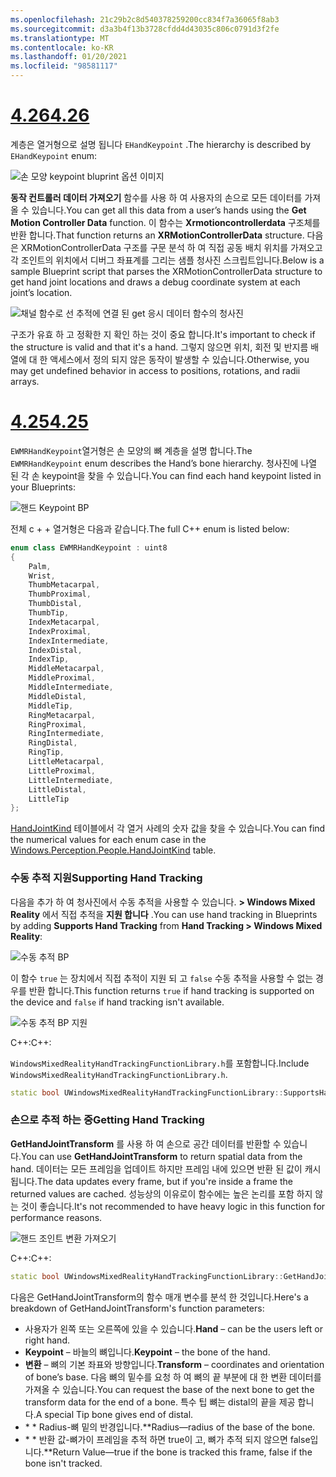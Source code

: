 ```yaml
---
ms.openlocfilehash: 21c29b2c8d540378259200cc834f7a36065f8ab3
ms.sourcegitcommit: d3a3b4f13b3728cfdd4d43035c806c0791d3f2fe
ms.translationtype: MT
ms.contentlocale: ko-KR
ms.lasthandoff: 01/20/2021
ms.locfileid: "98581117"
---
```

# <a name="426"></a>[<span data-ttu-id="7f1c3-101">4.26</span><span class="sxs-lookup"><span data-stu-id="7f1c3-101">4.26</span></span>](#tab/426)

<span data-ttu-id="7f1c3-102">계층은 열거형으로 설명 됩니다 `EHandKeypoint` .</span><span class="sxs-lookup"><span data-stu-id="7f1c3-102">The hierarchy is described by `EHandKeypoint` enum:</span></span>

![손 모양 keypoint bluprint 옵션 이미지](../images/hand-keypoint-bp.png)

<span data-ttu-id="7f1c3-104">**동작 컨트롤러 데이터 가져오기** 함수를 사용 하 여 사용자의 손으로 모든 데이터를 가져올 수 있습니다.</span><span class="sxs-lookup"><span data-stu-id="7f1c3-104">You can get all this data from a user’s hands using the **Get Motion Controller Data** function.</span></span> <span data-ttu-id="7f1c3-105">이 함수는 **Xrmotioncontrollerdata** 구조체를 반환 합니다.</span><span class="sxs-lookup"><span data-stu-id="7f1c3-105">That function returns an **XRMotionControllerData** structure.</span></span> <span data-ttu-id="7f1c3-106">다음은 XRMotionControllerData 구조를 구문 분석 하 여 직접 공동 배치 위치를 가져오고 각 조인트의 위치에서 디버그 좌표계를 그리는 샘플 청사진 스크립트입니다.</span><span class="sxs-lookup"><span data-stu-id="7f1c3-106">Below is a sample Blueprint script that parses the XRMotionControllerData structure to get hand joint locations and draws a debug coordinate system at each joint’s location.</span></span>

![채널 함수로 선 추적에 연결 된 get 응시 데이터 함수의 청사진](../images/unreal-hand-tracking-img-03.png)

<span data-ttu-id="7f1c3-108">구조가 유효 하 고 정확한 지 확인 하는 것이 중요 합니다.</span><span class="sxs-lookup"><span data-stu-id="7f1c3-108">It's important to check if the structure is valid and that it's a hand.</span></span> <span data-ttu-id="7f1c3-109">그렇지 않으면 위치, 회전 및 반지름 배열에 대 한 액세스에서 정의 되지 않은 동작이 발생할 수 있습니다.</span><span class="sxs-lookup"><span data-stu-id="7f1c3-109">Otherwise, you may get undefined behavior in access to positions, rotations, and radii arrays.</span></span>

# <a name="425"></a>[<span data-ttu-id="7f1c3-110">4.25</span><span class="sxs-lookup"><span data-stu-id="7f1c3-110">4.25</span></span>](#tab/425)

<span data-ttu-id="7f1c3-111">`EWMRHandKeypoint`열거형은 손 모양의 뼈 계층을 설명 합니다.</span><span class="sxs-lookup"><span data-stu-id="7f1c3-111">The `EWMRHandKeypoint` enum describes the Hand’s bone hierarchy.</span></span> <span data-ttu-id="7f1c3-112">청사진에 나열 된 각 손 keypoint을 찾을 수 있습니다.</span><span class="sxs-lookup"><span data-stu-id="7f1c3-112">You can find each hand keypoint listed in your Blueprints:</span></span>

![핸드 Keypoint BP](../images/hand-keypoint-bp.png)

<span data-ttu-id="7f1c3-114">전체 c + + 열거형은 다음과 같습니다.</span><span class="sxs-lookup"><span data-stu-id="7f1c3-114">The full C++ enum is listed below:</span></span>
```cpp
enum class EWMRHandKeypoint : uint8
{
    Palm,
    Wrist,
    ThumbMetacarpal,
    ThumbProximal,
    ThumbDistal,
    ThumbTip,
    IndexMetacarpal,
    IndexProximal,
    IndexIntermediate,
    IndexDistal,
    IndexTip,
    MiddleMetacarpal,
    MiddleProximal,
    MiddleIntermediate,
    MiddleDistal,
    MiddleTip,
    RingMetacarpal,
    RingProximal,
    RingIntermediate,
    RingDistal,
    RingTip,
    LittleMetacarpal,
    LittleProximal,
    LittleIntermediate,
    LittleDistal,
    LittleTip
};
```

<span data-ttu-id="7f1c3-115">[HandJointKind](/uwp/api/windows.perception.people.handjointkind) 테이블에서 각 열거 사례의 숫자 값을 찾을 수 있습니다.</span><span class="sxs-lookup"><span data-stu-id="7f1c3-115">You can find the numerical values for each enum case in the [Windows.Perception.People.HandJointKind](/uwp/api/windows.perception.people.handjointkind) table.</span></span>

### <a name="supporting-hand-tracking"></a><span data-ttu-id="7f1c3-116">수동 추적 지원</span><span class="sxs-lookup"><span data-stu-id="7f1c3-116">Supporting Hand Tracking</span></span>

<span data-ttu-id="7f1c3-117">다음을 추가 하 여 청사진에서 수동 추적을 사용할 수 있습니다. **> Windows Mixed Reality** 에서 직접 추적을 **지원 합니다** .</span><span class="sxs-lookup"><span data-stu-id="7f1c3-117">You can use hand tracking in Blueprints by adding **Supports Hand Tracking** from **Hand Tracking > Windows Mixed Reality**:</span></span>

![수동 추적 BP](../images/unreal/hand-tracking-bp.png)

<span data-ttu-id="7f1c3-119">이 함수 `true` 는 장치에서 직접 추적이 지원 되 고 `false` 수동 추적을 사용할 수 없는 경우를 반환 합니다.</span><span class="sxs-lookup"><span data-stu-id="7f1c3-119">This function returns `true` if hand tracking is supported on the device and `false` if hand tracking isn't available.</span></span>

![수동 추적 BP 지원](../images/unreal/supports-hand-tracking-bp.png)

<span data-ttu-id="7f1c3-121">C++:</span><span class="sxs-lookup"><span data-stu-id="7f1c3-121">C++:</span></span>

<span data-ttu-id="7f1c3-122">`WindowsMixedRealityHandTrackingFunctionLibrary.h`를 포함합니다.</span><span class="sxs-lookup"><span data-stu-id="7f1c3-122">Include `WindowsMixedRealityHandTrackingFunctionLibrary.h`.</span></span>

```cpp
static bool UWindowsMixedRealityHandTrackingFunctionLibrary::SupportsHandTracking()
```

### <a name="getting-hand-tracking"></a><span data-ttu-id="7f1c3-123">손으로 추적 하는 중</span><span class="sxs-lookup"><span data-stu-id="7f1c3-123">Getting Hand Tracking</span></span>

<span data-ttu-id="7f1c3-124">**GetHandJointTransform** 를 사용 하 여 손으로 공간 데이터를 반환할 수 있습니다.</span><span class="sxs-lookup"><span data-stu-id="7f1c3-124">You can use **GetHandJointTransform** to return spatial data from the hand.</span></span> <span data-ttu-id="7f1c3-125">데이터는 모든 프레임을 업데이트 하지만 프레임 내에 있으면 반환 된 값이 캐시 됩니다.</span><span class="sxs-lookup"><span data-stu-id="7f1c3-125">The data updates every frame, but if you're inside a frame the returned values are cached.</span></span> <span data-ttu-id="7f1c3-126">성능상의 이유로이 함수에는 높은 논리를 포함 하지 않는 것이 좋습니다.</span><span class="sxs-lookup"><span data-stu-id="7f1c3-126">It's not recommended to have heavy logic in this function for performance reasons.</span></span>

![핸드 조인트 변환 가져오기](../images/unreal/get-hand-joint-transform.png)

<span data-ttu-id="7f1c3-128">C++:</span><span class="sxs-lookup"><span data-stu-id="7f1c3-128">C++:</span></span>
```cpp
static bool UWindowsMixedRealityHandTrackingFunctionLibrary::GetHandJointTransform(EControllerHand Hand, EWMRHandKeypoint Keypoint, FTransform& OutTransform, float& OutRadius)
```

<span data-ttu-id="7f1c3-129">다음은 GetHandJointTransform의 함수 매개 변수를 분석 한 것입니다.</span><span class="sxs-lookup"><span data-stu-id="7f1c3-129">Here's a breakdown of GetHandJointTransform's function parameters:</span></span>

* <span data-ttu-id="7f1c3-130"> 사용자가 왼쪽 또는 오른쪽에 있을 수 있습니다.</span><span class="sxs-lookup"><span data-stu-id="7f1c3-130">**Hand** – can be the users left or right hand.</span></span>
* <span data-ttu-id="7f1c3-131">**Keypoint** – 바늘의 뼈입니다.</span><span class="sxs-lookup"><span data-stu-id="7f1c3-131">**Keypoint** – the bone of the hand.</span></span>
* <span data-ttu-id="7f1c3-132">**변환** – 뼈의 기본 좌표와 방향입니다.</span><span class="sxs-lookup"><span data-stu-id="7f1c3-132">**Transform** – coordinates and orientation of bone’s base.</span></span> <span data-ttu-id="7f1c3-133">다음 뼈의 밑수를 요청 하 여 뼈의 끝 부분에 대 한 변환 데이터를 가져올 수 있습니다.</span><span class="sxs-lookup"><span data-stu-id="7f1c3-133">You can request the base of the next bone to get the transform data for the end of a bone.</span></span> <span data-ttu-id="7f1c3-134">특수 팁 뼈는 distal의 끝을 제공 합니다.</span><span class="sxs-lookup"><span data-stu-id="7f1c3-134">A special Tip bone gives end of distal.</span></span>
* <span data-ttu-id="7f1c3-135">\* \* Radius-뼈 밑의 반경입니다.</span><span class="sxs-lookup"><span data-stu-id="7f1c3-135">\*\*Radius—radius of the base of the bone.</span></span>
* <span data-ttu-id="7f1c3-136">\* \* 반환 값-뼈가이 프레임을 추적 하면 true이 고, 뼈가 추적 되지 않으면 false입니다.</span><span class="sxs-lookup"><span data-stu-id="7f1c3-136">\*\*Return Value—true if the bone is tracked this frame, false if the bone isn't tracked.</span></span>